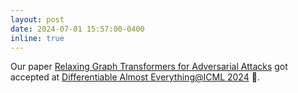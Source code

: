 ```yaml
---
layout: post
date: 2024-07-01 15:57:00-0400
inline: true
---
```


Our paper [Relaxing Graph Transformers for Adversarial Attacks](https://arxiv.org/pdf/2407.11764) got accepted at [Differentiable Almost Everything@ICML 2024](https://differentiable.xyz/papers-2024) :tada:.
